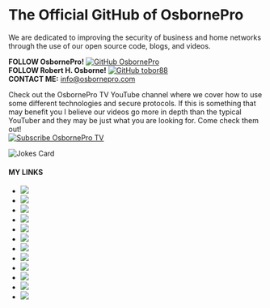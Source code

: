 # The Official GitHub of OsbornePro

We are dedicated to improving the security of business and home networks through the use of our open source code, blogs, and videos.

__FOLLOW OsbornePro!__ [![GitHub OsbornePro](https://img.shields.io/github/followers/tobor88?label=follow&style=social)](https://github.com/OsbornePro)<br>
__FOLLOW Robert H. Osborne!__ [![GitHub tobor88](https://img.shields.io/github/followers/tobor88?label=follow&style=social)](https://github.com/tobor88)<br>
__CONTACT ME:__ <info@osbornepro.com> <br>

Check out the OsbornePro TV YouTube channel where we cover how to use some different technologies and secure protocols. If this is something that may benefit you I believe our videos go more in depth than the typical YouTuber and they may be just what you are looking for. Come check them out!  
<a href="https://www.youtube.com/c/OsborneProLLC?sub_confirmation=1)">
    <img alt="Subscribe OsbornePro TV" title="YouTube Channel" src="https://img.shields.io/youtube/channel/subscribers/UCSWdaQpT3W7UnugkWXsWEaA?style=social"/>
</a> <br>

![Jokes Card](https://readme-jokes.vercel.app/api?theme=radical)

#### MY LINKS
- [![](https://img.shields.io/badge/Official-OsbornePro-red)](https://osbornepro.com)
- [![](https://img.shields.io/badge/Download-EncrypIT-darkblue)](https://sourceforge.net/projects/encrypit/files/latest/download)
- [![](https://img.shields.io/badge/GitLab-tobor88-orange)](https://gitlab.com/tobor88)
- [![](https://img.shields.io/badge/GitHub-tobor88-lightgray)](https://github.com/tobor88)
- [![](https://img.shields.io/badge/GitHub-OsbornePro-lightgray)](https://github.com/OsbornePro)
- [![](https://img.shields.io/badge/HTB-Writeups-yellow)](https://writeups.osbornepro.com)
- [![](https://img.shields.io/badge/BTPS-SecPack-black)](https://btpssecpack.osbornepro.com)
- [![](https://img.shields.io/badge/HackTheBox-tobor-green)](https://www.hackthebox.eu/profile/52286)
- [![](https://img.shields.io/badge/YouTube-Channel-red)](https://www.youtube.com/c/OsborneProLLC)
- [![](https://img.shields.io/badge/LinkedIn-roberthosborne-lightblue)](https://www.linkedin.com/in/roberthosborne)
- [![](https://img.shields.io/badge/PSGallery-tobor-darkblue)](https://www.powershellgallery.com/profiles/tobor)
- [![](https://img.shields.io/badge/Credly-roberthosborne-blue)](https://www.credly.com/users/roberthosborne/badges)
